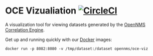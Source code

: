 # OCE Vizualiation [![CircleCI](https://circleci.com/gh/OpenNMS/oce-viz.svg?style=svg)](https://circleci.com/gh/OpenNMS/oce-viz)

A visualization tool for viewing datasets generated by the [OpenNMS Correlation Engine](https://github.com/OpenNMS/oce).

Get up and running quickly with our [Docker](https://hub.docker.com/r/opennms/oce-viz) images:
```
docker run -p 8082:8080 -v /tmp/dataset:/dataset opennms/oce-viz
```


